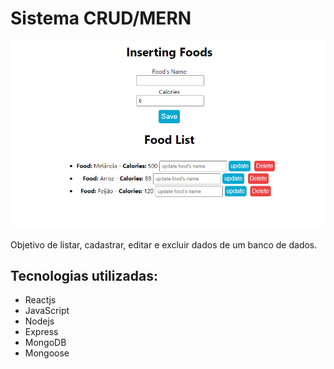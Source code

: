 # Sistema CRUD/MERN

![crud-mern](crud-mern.png)

Objetivo de listar, cadastrar, editar e excluir dados de um banco de dados.

## Tecnologias utilizadas:

- Reactjs
- JavaScript
- Nodejs
- Express
- MongoDB
- Mongoose



